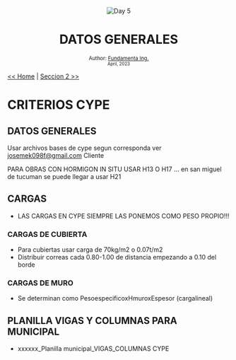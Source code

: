 <div align="center">


![Day 5](./images/banners/React_Banner.png)

  <h1> DATOS GENERALES </h1>
  

  <sub>Author:
  <a href="" target="_blank">Fundamenta Ing.</a><br>
  <small> April, 2023</small>
  </sub>
</div>

[<< Home](https://github.com/FUNDAMENTA-ING/FUNDAMENTA-DOC/blob/main/README.md) | [Seccion 2 >>](https://github.com/FUNDAMENTA-ING/FUNDAMENTA-DOC/blob/main/README.md)



# CRITERIOS CYPE

## DATOS GENERALES

Usar archivos bases de cype segun corresponda ver josemek098f@gmail.com Cliente 

PARA OBRAS CON HORMIGON IN SITU USAR H13 O H17 ... en san miguel de tucuman se puede llegar a usar H21



## CARGAS

- LAS CARGAS EN CYPE SIEMPRE LAS PONEMOS COMO PESO PROPIO!!!

  
### CARGAS DE CUBIERTA
- Para cubiertas usar carga de 70kg/m2 o 0.07t/m2
- Distribuir correas cada 0.80-1.00 de distancia empezando a 0.10 del borde
### CARGAS DE MURO  
- Se determinan como PesoespecificoxHmuroxEspesor (cargalineal)



 ## PLANILLA VIGAS Y COLUMNAS PARA MUNICIPAL

 - xxxxxx_Planilla municipal_VIGAS_COLUMNAS CYPE

